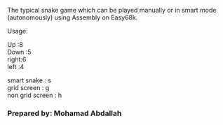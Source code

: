 The typical snake game which can be played manually or in smart mode (autonomously) using Assembly on Easy68k.

Usage:

Up   :8  
Down :5  
right:6  
left :4

smart snake     : s  
grid screen     : g  
non grid screen : h


### Prepared by: Mohamad Abdallah 
